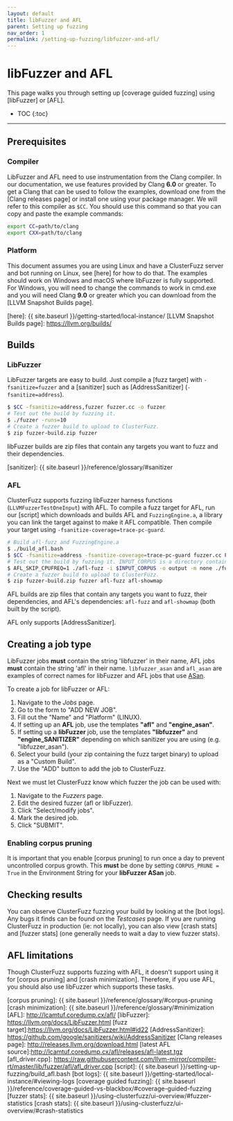 ```yaml
---
layout: default
title: libFuzzer and AFL
parent: Setting up fuzzing
nav_order: 1
permalink: /setting-up-fuzzing/libfuzzer-and-afl/
---
```


# libFuzzer and AFL
This page walks you through setting up [coverage guided fuzzing] using
[libFuzzer] or [AFL].

- TOC
{:toc}

---

## Prerequisites

### Compiler
LibFuzzer and AFL need to use instrumentation from the Clang compiler. In our
documentation, we use features provided by Clang **6.0** or greater. To get a
Clang that can be used to follow the examples, download one from the [Clang
releases page] or install one using your package manager. We will refer to this
compiler as `$CC`. You should use this command so that you can copy and paste
the example commands:

```bash
export CC=path/to/clang
export CXX=path/to/clang
```

### Platform
This document assumes you are using Linux and have a ClusterFuzz server and bot
running on Linux, see [here] for how to do that. The examples should work on
Windows and macOS where libFuzzer is fully supported. For Windows, you will need
to change the commands to work in cmd.exe and you will need Clang **9.0** or
greater which you can download from the [LLVM Snapshot Builds page].

[here]: {{ site.baseurl }}/getting-started/local-instance/
[LLVM Snapshot Builds page]: https://llvm.org/builds/

## Builds

### LibFuzzer
LibFuzzer targets are easy to build. Just compile a [fuzz target] with
`-fsanitize=fuzzer` and a [sanitizer] such as [AddressSanitizer]
(`-fsanitize=address`).

```bash
$ $CC -fsanitize=address,fuzzer fuzzer.cc -o fuzzer
# Test out the build by fuzzing it.
$ ./fuzzer -runs=10
# Create a fuzzer build to upload to ClusterFuzz.
$ zip fuzzer-build.zip fuzzer
```

libFuzzer builds are zip files that contain any targets you want to fuzz and
their dependencies.

[sanitizer]: {{ site.baseurl }}/reference/glossary/#sanitizer

### AFL
ClusterFuzz supports fuzzing libFuzzer harness functions
(`LLVMFuzzerTestOneInput`) with AFL. To compile a fuzz target for AFL, run our
[script] which downloads and builds AFL and `FuzzingEngine.a`, a library you can
link the target against to make it AFL compatible. Then compile your target
using `-fsanitize-coverage=trace-pc-guard`.


```bash
# Build afl-fuzz and FuzzingEngine.a
$ ./build_afl.bash
$ $CC -fsanitize=address -fsanitize-coverage=trace-pc-guard fuzzer.cc FuzzingEngine.a -o fuzzer
# Test out the build by fuzzing it. INPUT_CORPUS is a directory containing files. Ctrl-C when done.
$ AFL_SKIP_CPUFREQ=1 ./afl-fuzz -i $INPUT_CORPUS -o output -m none ./fuzzer
# Create a fuzzer build to upload to ClusterFuzz.
$ zip fuzzer-build.zip fuzzer afl-fuzz afl-showmap
```

AFL builds are zip files that contain any targets you want to fuzz, their
dependencies, and AFL's dependencies: `afl-fuzz` and `afl-showmap` (both built
by the script).

AFL only supports [AddressSanitizer].

## Creating a job type
LibFuzzer jobs **must** contain the string 'libfuzzer' in their name, AFL jobs
**must** contain the string 'afl' in their name. `libfuzzer_asan` and `afl_asan`
are examples of correct names for libFuzzer and AFL jobs that use [ASan].

To create a job for libFuzzer or AFL:
1. Navigate to the *Jobs* page.
2. Go to the form to "ADD NEW JOB".
3. Fill out the "Name" and "Platform" (LINUX).
  1. If setting up an **AFL** job, use the templates **"afl"** and **"engine_asan"**.
  2. If setting up a **libFuzzer** job, use the templates **"libfuzzer"** and
     **"engine_SANITIZER"** depending on which sanitizer you are using (e.g.
     "libfuzzer_asan").
4. Select your build (your zip containing the fuzz target binary) to upload as a
  "Custom Build".
5. Use the "ADD" button to add the job to ClusterFuzz.

Next we must let ClusterFuzz know which fuzzer the job can be used with:
1. Navigate to the *Fuzzers* page.
2. Edit the desired fuzzer (afl or libFuzzer).
3. Click "Select/modify jobs".
4. Mark the desired job.
5. Click "SUBMIT".

[ASan]: https://github.com/google/sanitizers/wiki/AddressSanitizer

### Enabling corpus pruning
It is important that you enable [corpus pruning] to run once a day to prevent
uncontrolled corpus growth. This **must** be done by setting `CORPUS_PRUNE =
True` in the Environment String for your **libFuzzer ASan** job. 

## Checking results
You can observe ClusterFuzz fuzzing your build by looking at the [bot logs]. Any
bugs it finds can be found on the *Testcases* page. If you are running ClusterFuzz
in production (ie: not locally), you can also view [crash stats] and [fuzzer
stats] (one generally needs to wait a day to view fuzzer stats).

## AFL limitations
Though ClusterFuzz supports fuzzing with AFL, it doesn't support using it for
[corpus pruning] and [crash minimization]. Therefore, if you use AFL, you should
also use libFuzzer which supports these tasks.

[corpus pruning]: {{ site.baseurl }}/reference/glossary/#corpus-pruning
[crash minimization]: {{ site.baseurl }}/reference/glossary/#minimization
[AFL]: http://lcamtuf.coredump.cx/afl/
[libFuzzer]: https://llvm.org/docs/LibFuzzer.html
[fuzz target]:https://llvm.org/docs/LibFuzzer.html#id22
[AddressSanitizer]: https://github.com/google/sanitizers/wiki/AddressSanitizer
[Clang releases page]: http://releases.llvm.org/download.html
[latest AFL source]:http://lcamtuf.coredump.cx/afl/releases/afl-latest.tgz
[afl_driver.cpp]: https://raw.githubusercontent.com/llvm-mirror/compiler-rt/master/lib/fuzzer/afl/afl_driver.cpp
[script]: {{ site.baseurl }}/setting-up-fuzzing/build_afl.bash
[bot logs]: {{ site.baseurl }}/getting-started/local-instance/#viewing-logs
[coverage guided fuzzing]: {{ site.baseurl }}/reference/coverage-guided-vs-blackbox/#coverage-guided-fuzzing
[fuzzer stats]: {{ site.baseurl }}/using-clusterfuzz/ui-overview/#fuzzer-statistics
[crash stats]: {{ site.baseurl }}/using-clusterfuzz/ui-overview/#crash-statistics
